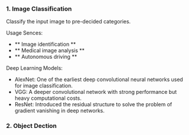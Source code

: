 ### 1. Image Classification
Classify the input image to pre-decided categories.

Usage Sences: 
- ** Image identification **
- ** Medical image analysis **
- ** Autonomous driving **

Deep Learning Models:
- AlexNet: One of the earliest deep convolutional neural networks used for image classification.
- VGG: A deeper convolutional network with strong performance but heavy computational costs.
- ResNet: Introduced the residual structure to solve the problem of gradient vanishing in deep networks.
  
### 2. Object Dection


